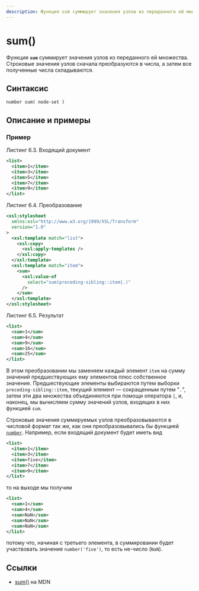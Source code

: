 ```yaml
---
description: Функция sum суммирует значения узлов из переданного ей множества
---
```


# sum()

Функция **`sum`** суммирует значения узлов из переданного ей множества. Строковые значения узлов сначала преобразуются в числа, а затем все полученные числа складываются.

## Синтаксис

```
number sum( node-set )
```

## Описание и примеры

### Пример

Листинг 6.3. Входящий документ

```xml
<list>
  <item>1</item>
  <item>3</item>
  <item>5</item>
  <item>7</item>
  <item>9</item>
</list>
```

Листинг 6.4. Преобразование

```xml
<xsl:stylesheet
  xmlns:xsl="http://www.w3.org/1999/XSL/Transform"
  version="1.0"
>
  <xsl:template match="list">
    <xsl:copy>
      <xsl:apply-templates />
    </xsl:copy>
  </xsl:template>
  <xsl:template match="item">
    <sum>
      <xsl:value-of
        select="sum(preceding-sibling::item|.)"
      />
    </sum>
  </xsl:template>
</xsl:stylesheet>
```

Листинг 6.5. Результат

```xml
<list>
  <sum>1</sum>
  <sum>4</sum>
  <sum>9</sum>
  <sum>16</sum>
  <sum>25</sum>
</list>
```

В этом преобразовании мы заменяем каждый элемент `item` на сумму значений предшествующих ему элементов плюс собственное значение. Предшествующие элементы выбираются путем выборки `preceding-sibling::item`, текущий элемент — сокращенным путем "`.`", затем эти два множества объединяются при помощи оператора `|`, и, наконец, мы вычисляем сумму значений узлов, входящих в них функцией `sum`.

Строковые значения суммируемых узлов преобразовываются в числовой формат так же, как они преобразовывались бы функцией [`number`](number.md). Например, если входящий документ будет иметь вид

```xml
<list>
  <item>1</item>
  <item>3</item>
  <item>five</item>
  <item>7</item>
  <item>9</item>
</list>
```

то на выходе мы получим

```xml
<list>
  <sum>1</sum>
  <sum>4</sum>
  <sum>NaN</sum>
  <sum>NaN</sum>
  <sum>NaN</sum>
</list>
```

потому что, начиная с третьего элемента, в суммировании будет участвовать значение `number('five')`, то есть не-число (`NaN`).

## Ссылки

- [sum()](https://developer.mozilla.org/en-US/docs/Web/XPath/Functions/sum) на MDN
